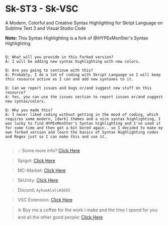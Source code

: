 # Sk-ST3 - Sk-VSC
A Modern, Colorful and Creative Syntax Highlighting for Skript Language on Sublime Text 3 and Visual Studio Code

**Note:** This Syntax Highlighting is a fork of @HYPExMon5ter's Syntax Highlighting.

```

Q: What will you provide in this Forked version?
A: I will be adding new syntax highlighting with new colors.

Q: Are you going to continue with this?
A: Probably, I do a lot of coding with Skript Language so I will keep this resource active as I can and add new syntaxes to it.

Q: Can we report issues and bugs or/and suggest new stuff on this resource?
A: Yes, you can use the issues section to report issues or/and suggest new syntax/colors.

Q: Why you made this?
A: I never liked coding without getting in the mood of coding, which requires some modern, [dark] themes and a nice syntax highlighting, I was lucky to find HYPExMon5ter's Syntax highlighting and I've used it for some time and then got a bit bored again.. so I decided to make my own forked version and learn the basics of Syntax Highlighting codes and Regex just so I can make this and use it.


```


> :bulb: Some more info? [Click Here](https://forums.skunity.com/resources/sk-st3-syntax-highlighting-open-source.710/) 

> Spigot: [Click Here](https://www.spigotmc.org/members/ayhamalali.101712/) 

> MC-Market: [Click Here](https://www.mc-market.org/members/46485/) 

> SkUnity: [Click Here](https://forums.skunity.com/members/ayham-alali.35/) 

> Discord: `AyhamAlali#2693` 

> VSC Extension: [Click Here](https://marketplace.visualstudio.com/items?itemName=ayhamalali.Sk-VSC)

> :coffee: Buy me a coffee for the work I make and the time I spend for you and all the other good people: [Click Here](https://www.paypal.me/ayhamalali) 
